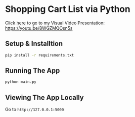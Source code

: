 # Shopping Cart List via Python

Click [here](ttps://youtu.be/8WGZMQOsn5s) to go to my Visual Video Presentation: https://youtu.be/8WGZMQOsn5s

## Setup & Installtion

```bash
pip install -r requirements.txt
```

## Running The App

```bash
python main.py
```

## Viewing The App Locally

Go to `http://127.0.0.1:5000`

